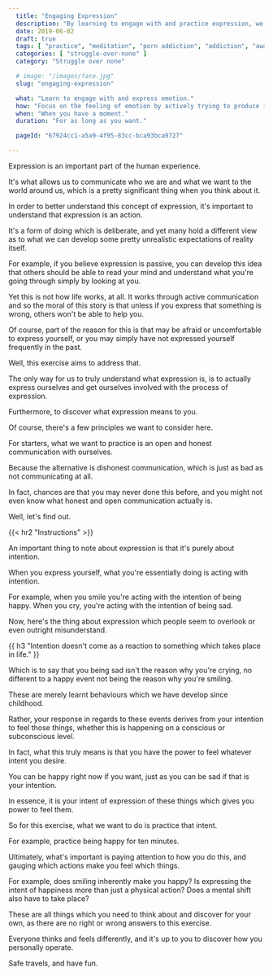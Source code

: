 ```yaml
---
  title: "Engaging Expression"
  description: "By learning to engage with and practice expression, we can learn to better understand how we create thoughts, feelings and emotions."
  date: 2019-06-02
  draft: true
  tags: [ "practice", "meditation", "porn addiction", "addiction", "awareness", "awareness exercises", "perspective", "nofap", "neverfap", "neverfap deluxe" ]
  categories: [ "struggle-over-none" ]
  category: "Struggle over none"

  # image: "/images/face.jpg"
  slug: "engaging-expression"

  what: "Learn to engage with and express emotion."
  how: "Focus on the feeling of emotion by actively trying to produce it."
  when: "When you have a moment."
  duration: "For as long as you want."

  pageId: "67924cc1-a5a9-4f95-83cc-bca93bca9727"

---
```


Expression is an important part of the human experience.

It's what allows us to communicate who we are and what we want to the world around us, which is a pretty significant thing when you think about it.

In order to better understand this concept of expression, it's important to understand that expression is an action.

It's a form of doing which is deliberate, and yet many hold a different view as to what we can develop some pretty unrealistic expectations of reality itself.

For example, if you believe expression is passive, you can develop this idea that others should be able to read your mind and understand what you're going through simply by looking at you.

Yet this is not how life works, at all. It works through active communication and so the moral of this story is that unless if you express that something is wrong, others won't be able to help you.

Of course, part of the reason for this is that may be afraid or uncomfortable to express yourself, or you may simply have not expressed yourself frequently in the past.

Well, this exercise aims to address that.

The only way for us to truly understand what expression is, is to actually express ourselves and get ourselves involved with the process of expression.

Furthermore, to discover what expression means to you.

Of course, there's a few principles we want to consider here.

For starters, what we want to practice is an open and honest communication with ourselves.

Because the alternative is dishonest communication, which is just as bad as not communicating at all.

In fact, chances are that you may never done this before, and you might not even know what honest and open communication actually is.

Well, let's find out.


{{< hr2 "Instructions" >}}


An important thing to note about expression is that it's purely about intention.

When you express yourself, what you're essentially doing is acting with intention.

For example, when you smile you're acting with the intention of being happy. When you cry, you're acting with the intention of being sad.

Now, here's the thing about expression which people seem to overlook or even outright misunderstand.


{{ h3 "Intention doesn't come as a reaction to something which takes place in life." }}


Which is to say that you being sad isn't the reason why you're crying, no different to a happy event not being the reason why you're smiling.

These are merely learnt behaviours which we have develop since childhood.

Rather, your response in regards to these events derives from your intention to feel those things, whether this is happening on a conscious or subconscious level.

In fact, what this truly means is that you have the power to feel whatever intent you desire.

You can be happy right now if you want, just as you can be sad if that is your intention.

In essence, it is your intent of expression of these things which gives you power to feel them.

So for this exercise, what we want to do is practice that intent.

For example, practice being happy for ten minutes.

Ultimately, what's important is paying attention to how you do this, and gauging which actions make you feel which things.

For example, does smiling inherently make you happy? Is expressing the intent of happiness more than just a physical action? Does a mental shift also have to take place?

These are all things which you need to think about and discover for your own, as there are no right or wrong answers to this exercise.

Everyone thinks and feels differently, and it's up to you to discover how you personally operate.

Safe travels, and have fun.






<!--
{{< hr2 "Additional Resources" >}}  -->

<!-- maybe link to other  -->

